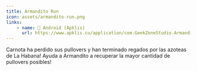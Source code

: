 ```yaml
---
title: Armandito Run
icon: assets/armandito-run.png
links:
    - name: 📱 Android (Apklis)
      url: https://www.apklis.cu/application/com.GeekZoneStudio.ArmanditoRun
---
```


Carnota ha perdido sus pullovers y han terminado regados por las azoteas de La Habana! Ayuda a Armandito a recuperar la mayor cantidad de pullovers posibles!